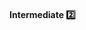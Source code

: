 <div id="title">

#### Intermediate :two:

</div>

<div id="body">

<include src="useNameExplain/container-index.md" boilerplate />
<include src="notTooLongNorShort/container-index.md" boilerplate />
<include src="avoidMisleadingNames/container-index.md" boilerplate />

</div>

<div id="extras">
</div>